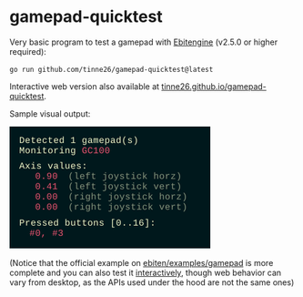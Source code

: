 # gamepad-quicktest

Very basic program to test a gamepad with [Ebitengine](https://github.com/hajimehoshi/ebiten) (v2.5.0 or higher required):
```
go run github.com/tinne26/gamepad-quicktest@latest
```

Interactive web version also available at [tinne26.github.io/gamepad-quicktest](https://tinne26.github.io/gamepad-quicktest/).

Sample visual output:

![](https://github.com/tinne26/gamepad-quicktest/blob/main/sample.png?raw=true)

(Notice that the official example on [ebiten/examples/gamepad](https://github.com/hajimehoshi/ebiten/tree/main/examples/gamepad) is more complete and you can also test it [interactively](https://ebitengine.org/en/examples/gamepad.html), though web behavior can vary from desktop, as the APIs used under the hood are not the same ones)
